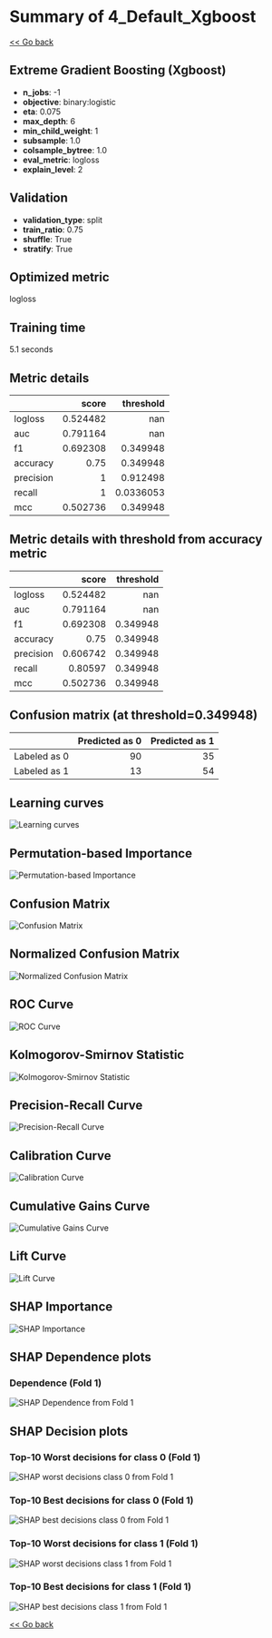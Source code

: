 # Summary of 4_Default_Xgboost

[<< Go back](../README.md)


## Extreme Gradient Boosting (Xgboost)
- **n_jobs**: -1
- **objective**: binary:logistic
- **eta**: 0.075
- **max_depth**: 6
- **min_child_weight**: 1
- **subsample**: 1.0
- **colsample_bytree**: 1.0
- **eval_metric**: logloss
- **explain_level**: 2

## Validation
 - **validation_type**: split
 - **train_ratio**: 0.75
 - **shuffle**: True
 - **stratify**: True

## Optimized metric
logloss

## Training time

5.1 seconds

## Metric details
|           |    score |   threshold |
|:----------|---------:|------------:|
| logloss   | 0.524482 | nan         |
| auc       | 0.791164 | nan         |
| f1        | 0.692308 |   0.349948  |
| accuracy  | 0.75     |   0.349948  |
| precision | 1        |   0.912498  |
| recall    | 1        |   0.0336053 |
| mcc       | 0.502736 |   0.349948  |


## Metric details with threshold from accuracy metric
|           |    score |   threshold |
|:----------|---------:|------------:|
| logloss   | 0.524482 |  nan        |
| auc       | 0.791164 |  nan        |
| f1        | 0.692308 |    0.349948 |
| accuracy  | 0.75     |    0.349948 |
| precision | 0.606742 |    0.349948 |
| recall    | 0.80597  |    0.349948 |
| mcc       | 0.502736 |    0.349948 |


## Confusion matrix (at threshold=0.349948)
|              |   Predicted as 0 |   Predicted as 1 |
|:-------------|-----------------:|-----------------:|
| Labeled as 0 |               90 |               35 |
| Labeled as 1 |               13 |               54 |

## Learning curves
![Learning curves](learning_curves.png)

## Permutation-based Importance
![Permutation-based Importance](permutation_importance.png)
## Confusion Matrix

![Confusion Matrix](confusion_matrix.png)


## Normalized Confusion Matrix

![Normalized Confusion Matrix](confusion_matrix_normalized.png)


## ROC Curve

![ROC Curve](roc_curve.png)


## Kolmogorov-Smirnov Statistic

![Kolmogorov-Smirnov Statistic](ks_statistic.png)


## Precision-Recall Curve

![Precision-Recall Curve](precision_recall_curve.png)


## Calibration Curve

![Calibration Curve](calibration_curve_curve.png)


## Cumulative Gains Curve

![Cumulative Gains Curve](cumulative_gains_curve.png)


## Lift Curve

![Lift Curve](lift_curve.png)



## SHAP Importance
![SHAP Importance](shap_importance.png)

## SHAP Dependence plots

### Dependence (Fold 1)
![SHAP Dependence from Fold 1](learner_fold_0_shap_dependence.png)

## SHAP Decision plots

### Top-10 Worst decisions for class 0 (Fold 1)
![SHAP worst decisions class 0 from Fold 1](learner_fold_0_shap_class_0_worst_decisions.png)
### Top-10 Best decisions for class 0 (Fold 1)
![SHAP best decisions class 0 from Fold 1](learner_fold_0_shap_class_0_best_decisions.png)
### Top-10 Worst decisions for class 1 (Fold 1)
![SHAP worst decisions class 1 from Fold 1](learner_fold_0_shap_class_1_worst_decisions.png)
### Top-10 Best decisions for class 1 (Fold 1)
![SHAP best decisions class 1 from Fold 1](learner_fold_0_shap_class_1_best_decisions.png)

[<< Go back](../README.md)
